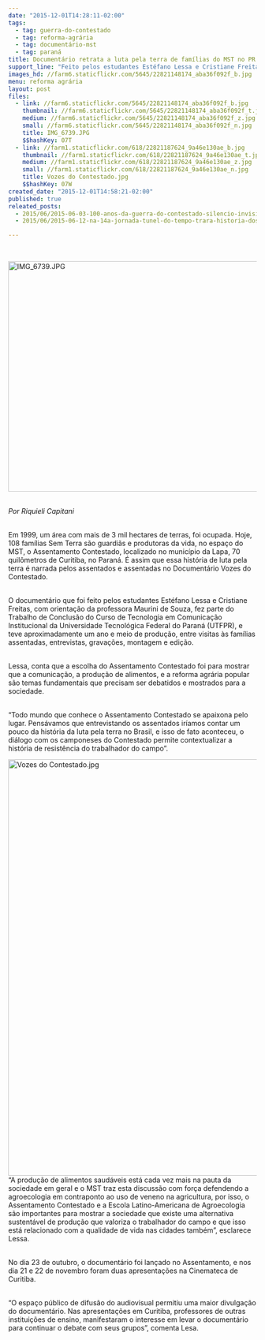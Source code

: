 ```yaml
---
date: "2015-12-01T14:28:11-02:00"
tags:
  - tag: guerra-do-contestado
  - tag: reforma-agrária
  - tag: documentário-mst
  - tag: paraná
title: Documentário retrata a luta pela terra de famílias do MST no PR
support_line: "Feito pelos estudantes Estéfano Lessa e Cristiane Freitas como parte do Trabalho de Conclusão do Curso de Tecnologia em Comunicação, o filme retrata a história do Assentamento Contestado no município da Lapa."
images_hd: //farm6.staticflickr.com/5645/22821148174_aba36f092f_b.jpg
menu: reforma agrária
layout: post
files:
  - link: //farm6.staticflickr.com/5645/22821148174_aba36f092f_b.jpg
    thumbnail: //farm6.staticflickr.com/5645/22821148174_aba36f092f_t.jpg
    medium: //farm6.staticflickr.com/5645/22821148174_aba36f092f_z.jpg
    small: //farm6.staticflickr.com/5645/22821148174_aba36f092f_n.jpg
    title: IMG_6739.JPG
    $$hashKey: 07T
  - link: //farm1.staticflickr.com/618/22821187624_9a46e130ae_b.jpg
    thumbnail: //farm1.staticflickr.com/618/22821187624_9a46e130ae_t.jpg
    medium: //farm1.staticflickr.com/618/22821187624_9a46e130ae_z.jpg
    small: //farm1.staticflickr.com/618/22821187624_9a46e130ae_n.jpg
    title: Vozes do Contestado.jpg
    $$hashKey: 07W
created_date: "2015-12-01T14:58:21-02:00"
published: true
releated_posts:
  - 2015/06/2015-06-03-100-anos-da-guerra-do-contestado-silencio-invisibilidade-e-miseria.md
  - 2015/06/2015-06-12-na-14a-jornada-tunel-do-tempo-trara-historia-dos-100-anos-da-guerra-do-contestado.md

---
```

<p>&nbsp;</p>

<p><img alt="IMG_6739.JPG" height="467" src="//farm1.staticflickr.com/704/23423066386_6e8ee03ef5_b.jpg" width="700" /></p>

<p><br />
<em>Por Riquieli Capitani</em></p>

<p><br />
Em 1999, um &aacute;rea com mais de 3 mil hectares de terras, foi ocupada. Hoje, 108 fam&iacute;lias Sem Terra s&atilde;o guardi&atilde;s e produtoras da vida, no espa&ccedil;o do MST, o Assentamento Contestado, localizado no munic&iacute;pio da Lapa, 70 quil&ocirc;metros de Curitiba, no Paran&aacute;. &Eacute; assim que essa hist&oacute;ria de luta pela terra &eacute; narrada pelos assentados e assentadas no Document&aacute;rio Vozes do Contestado.</p>

<p><br />
O document&aacute;rio que foi feito pelos estudantes Est&eacute;fano Lessa e Cristiane Freitas, com orienta&ccedil;&atilde;o da professora Maurini de Souza, fez parte do Trabalho de Conclus&atilde;o do Curso de Tecnologia em Comunica&ccedil;&atilde;o Institucional da Universidade Tecnol&oacute;gica Federal do Paran&aacute; (UTFPR), e teve aproximadamente um ano e meio de produ&ccedil;&atilde;o, entre visitas &agrave;s fam&iacute;lias assentadas, entrevistas, grava&ccedil;&otilde;es, montagem e edi&ccedil;&atilde;o.</p>

<p><br />
Lessa, conta que a escolha do Assentamento Contestado foi para mostrar que a comunica&ccedil;&atilde;o, a produ&ccedil;&atilde;o de alimentos, e a reforma agr&aacute;ria popular s&atilde;o temas fundamentais que precisam ser debatidos e mostrados para a sociedade.</p>

<p><br />
&ldquo;Todo mundo que conhece o Assentamento Contestado se apaixona pelo lugar. Pens&aacute;vamos que entrevistando os assentados ir&iacute;amos contar um pouco da hist&oacute;ria da luta pela terra no Brasil, e isso de fato aconteceu, o di&aacute;logo com os camponeses do Contestado permite contextualizar a hist&oacute;ria de resist&ecirc;ncia do trabalhador do campo&rdquo;.</p>

<p><img alt="Vozes do Contestado.jpg" height="844" src="//farm1.staticflickr.com/618/22821187624_9a46e130ae_b.jpg" style="float:left" width="700" /><br />
<br />
&ldquo;A produ&ccedil;&atilde;o de alimentos saud&aacute;veis est&aacute; cada vez mais na pauta da sociedade em geral e o MST traz esta discuss&atilde;o com for&ccedil;a defendendo a agroecologia em contraponto ao uso de veneno na agricultura, por isso, o Assentamento Contestado e a Escola Latino-Americana de Agroecologia s&atilde;o importantes para mostrar a sociedade que existe uma alternativa sustent&aacute;vel de produ&ccedil;&atilde;o que valoriza o trabalhador do campo e que isso est&aacute; relacionado com a qualidade de vida nas cidades tamb&eacute;m&rdquo;, esclarece Lessa.</p>

<p><br />
No dia 23 de outubro, o document&aacute;rio foi lan&ccedil;ado no Assentamento, e nos dia 21 e 22 de novembro foram duas apresenta&ccedil;&otilde;es na Cinemateca de Curitiba.</p>

<p><br />
&ldquo;O espa&ccedil;o p&uacute;blico de difus&atilde;o do audiovisual permitiu uma maior divulga&ccedil;&atilde;o do document&aacute;rio. Nas apresenta&ccedil;&otilde;es em Curitiba, professores de outras institui&ccedil;&otilde;es de ensino, manifestaram o interesse em levar o document&aacute;rio para continuar o debate com seus grupos&rdquo;, comenta Lesa.</p>
